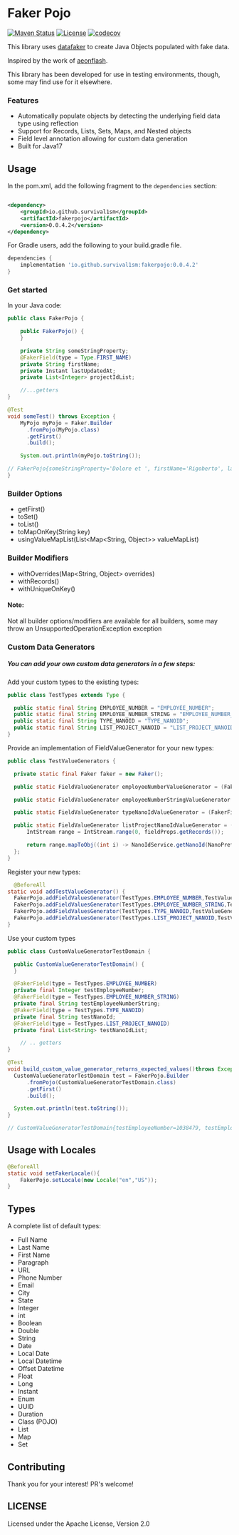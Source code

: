 # Faker Pojo
[![Maven Status](https://maven-badges.herokuapp.com/maven-central/io.github.survival1sm/fakerpojo/badge.svg?style=flat)](http://mvnrepository.com/artifact/io.github.survival1sm/fakerpojo)
[![License](http://img.shields.io/:license-apache-brightgreen.svg)](http://www.apache.org/licenses/LICENSE-2.0.html)
[![codecov](https://codecov.io/github/Survival1sm/fakerpojo/branch/main/graph/badge.svg?token=ASX1GLNNNH)](https://codecov.io/github/Survival1sm/fakerpojo)

This library uses [datafaker](https://github.com/datafaker-net/datafaker) to create Java Objects populated with
fake data. 

Inspired by the work of [aeonflash](https://github.com/aeonflash).

This library has been developed for use in testing environments, though, some may find use for it elsewhere.

### Features

* Automatically populate objects by detecting the underlying field data type using reflection
* Support for Records, Lists, Sets, Maps, and Nested objects
* Field level annotation allowing for custom data generation
* Built for Java17

## Usage

In the pom.xml, add the following fragment to the `dependencies` section:

```xml

<dependency>
    <groupId>io.github.survival1sm</groupId>
    <artifactId>fakerpojo</artifactId>
    <version>0.0.4.2</version>
</dependency>
```

For Gradle users, add the following to your build.gradle file.

```groovy
dependencies {
    implementation 'io.github.survival1sm:fakerpojo:0.0.4.2'
}

```

### Get started

In your Java code:

```java
public class FakerPojo {

	public FakerPojo() {
	}

	private String someStringProperty;
	@FakerField(type = Type.FIRST_NAME)
	private String firstName;
	private Instant lastUpdatedAt;
	private List<Integer> projectIdList;

	//...getters
}
```

```java
@Test
void someTest() throws Exception {
    MyPojo myPojo = Faker.Builder
      .fromPojo(MyPojo.class)
      .getFirst()
      .build();

    System.out.println(myPojo.toString());

// FakerPojo{someStringProperty='Dolore et ', firstName='Rigoberto', lastUpdatedAt=2019-07-05T02:37:58.910Z, projectIdList=[228099, 443978]}
}
```

### Builder Options

* getFirst()
* toSet()
* toList()
* toMapOnKey(String key)
* usingValueMapList(List<Map<String, Object>> valueMapList)

### Builder Modifiers

* withOverrides(Map<String, Object> overrides)
* withRecords()
* withUniqueOnKey()

#### Note:

Not all builder options/modifiers are available for all builders, some may throw an UnsupportedOperationException
exception

### Custom Data Generators

##### You can add your own custom data generators in a few steps:

Add your custom types to the existing types:

```java
public class TestTypes extends Type {

  public static final String EMPLOYEE_NUMBER = "EMPLOYEE_NUMBER";
  public static final String EMPLOYEE_NUMBER_STRING = "EMPLOYEE_NUMBER_STRING";
  public static final String TYPE_NANOID = "TYPE_NANOID";
  public static final String LIST_PROJECT_NANOID = "LIST_PROJECT_NANOID";
}
```

Provide an implementation of FieldValueGenerator for your new types:

```java
public class TestValueGenerators {

  private static final Faker faker = new Faker();

  public static FieldValueGenerator employeeNumberValueGenerator = (FakerFieldProps fieldProps) -> faker.number().numberBetween(20, 1200000);

  public static FieldValueGenerator employeeNumberStringValueGenerator = (FakerFieldProps fieldProps) -> String.valueOf(faker.number().numberBetween(20, 1200000));

  public static FieldValueGenerator typeNanoIdValueGenerator = (FakerFieldProps fieldProps) -> NanoIdService.getNanoId(NanoPrefix.type);

  public static FieldValueGenerator listProjectNanoIdValueGenerator = (FakerFieldProps fieldProps) -> {
      IntStream range = IntStream.range(0, fieldProps.getRecords());

      return range.mapToObj((int i) -> NanoIdService.getNanoId(NanoPrefix.project)).collect(Collectors.toList());
  };
}
```

Register your new types:

```java
  @BeforeAll
static void addTestValueGenerator() {
  FakerPojo.addFieldValuesGenerator(TestTypes.EMPLOYEE_NUMBER,TestValueGenerators.employeeNumberValueGenerator);
  FakerPojo.addFieldValuesGenerator(TestTypes.EMPLOYEE_NUMBER_STRING,TestValueGenerators.employeeNumberStringValueGenerator);
  FakerPojo.addFieldValuesGenerator(TestTypes.TYPE_NANOID,TestValueGenerators.typeNanoIdValueGenerator);
  FakerPojo.addFieldValuesGenerator(TestTypes.LIST_PROJECT_NANOID,TestValueGenerators.listProjectNanoIdValueGenerator);
}
```

Use your custom types

```java
public class CustomValueGeneratorTestDomain {

  public CustomValueGeneratorTestDomain() {
  }

  @FakerField(type = TestTypes.EMPLOYEE_NUMBER)
  private final Integer testEmployeeNumber;
  @FakerField(type = TestTypes.EMPLOYEE_NUMBER_STRING)
  private final String testEmployeeNumberString;
  @FakerField(type = TestTypes.TYPE_NANOID)
  private final String testNanoId;
  @FakerField(type = TestTypes.LIST_PROJECT_NANOID)
  private final List<String> testNanoIdList;

	// .. getters
}
```

```java
@Test
void build_custom_value_generator_returns_expected_values()throws Exception{
  CustomValueGeneratorTestDomain test = FakerPojo.Builder
      .fromPojo(CustomValueGeneratorTestDomain.class)
      .getFirst()
      .build();

  System.out.println(test.toString());
}

// CustomValueGeneratorTestDomain{testEmployeeNumber=1038479, testEmployeeNumberString='651836', testNanoId='TYP-ltwtfbRFst', testNanoIdList=[PRJ-vNB8cnxlPk, PRJ-5CG0RSpDx4]}
```

Usage with Locales
-----

```java
@BeforeAll
static void setFakerLocale(){
    FakerPojo.setLocale(new Locale("en","US"));
}
```

Types
-----

A complete list of default types:

* Full Name
* Last Name
* First Name
* Paragraph
* URL
* Phone Number
* Email
* City
* State
* Integer
* int
* Boolean
* Double
* String
* Date
* Local Date
* Local Datetime
* Offset Datetime
* Float
* Long
* Instant
* Enum
* UUID
* Duration
* Class (POJO)
* List
* Map
* Set

Contributing
-------------
Thank you for your interest! PR's welcome!

LICENSE
-------
Licensed under the Apache License, Version 2.0
